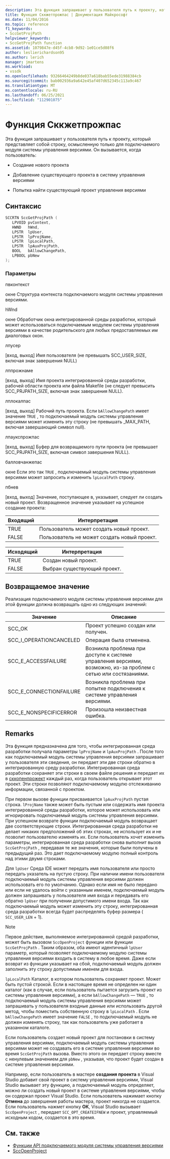 ```yaml
---
description: Эта функция запрашивает у пользователя путь к проекту, который представляет собой строку, осмысленную только для подключаемого модуля системы управления версиями.
title: Функция Сккжетпрожпас | Документация Майкрософт
ms.date: 11/04/2016
ms.topic: reference
f1_keywords:
- SccGetProjPath
helpviewer_keywords:
- SccGetProjPath function
ms.assetid: 1079847e-d45f-4cb8-9d92-1e01ce5d08f6
author: leslierichardson95
ms.author: lerich
manager: jmartens
ms.workload:
- vssdk
ms.openlocfilehash: 93266464249b8de037a618bab55ede31988384cb
ms.sourcegitcommit: bab002936a9a642e45af407d652345c113a9c467
ms.translationtype: MT
ms.contentlocale: ru-RU
ms.lasthandoff: 06/25/2021
ms.locfileid: "112901075"
---
```

# <a name="sccgetprojpath-function"></a>Функция Сккжетпрожпас
Эта функция запрашивает у пользователя путь к проекту, который представляет собой строку, осмысленную только для подключаемого модуля системы управления версиями. Он вызывается, когда пользователь:

- Создание нового проекта

- Добавление существующего проекта в систему управления версиями

- Попытка найти существующий проект управления версиями

## <a name="syntax"></a>Синтаксис

```cpp
SCCRTN SccGetProjPath (
   LPVOID pvContext,
   HWND   hWnd,
   LPSTR  lpUser,
   LPSTR  lpProjName,
   LPSTR  lpLocalPath,
   LPSTR  lpAuxProjPath,
   BOOL   bAllowChangePath,
   LPBOOL pbNew
);
```

### <a name="parameters"></a>Параметры
 пвконтекст

окне Структура контекста подключаемого модуля системы управления версиями.

 hWnd

окне Обработчик окна интегрированной среды разработки, который может использоваться подключаемым модулем системы управления версиями в качестве родительского для любых предоставляемых им диалоговых окон.

 лпусер

[вход, выход] Имя пользователя (не превышать SCC_USER_SIZE, включая знак завершения NULL)

 лппрожнаме

[вход, выход] Имя проекта интегрированной среды разработки, рабочей области проекта или файла Makefile (не следует превысить SCC_PRJPATH_SIZE, включая знак завершения NULL).

 лплокалпас

[вход, выход] Рабочий путь проекта. Если `bAllowChangePath` имеет значение `TRUE` , то подключаемый модуль системы управления версиями может изменить эту строку (не превышать _MAX_PATH, включая завершающий символ null).

 лпаукспрожпас

[вход, выход] Буфер для возвращаемого пути проекта (не превышает SCC_PRJPATH_SIZE, включая символ завершения NULL).

 балловчанжепас

окне Если это так `TRUE` , подключаемый модуль системы управления версиями может запросить и изменить `lpLocalPath` строку.

 пбнев

[вход, выход] Значение, поступающее в, указывает, следует ли создать новый проект. Возвращенное значение указывает на успешное создание проекта:

|Входящий|Интерпретация|
|--------------|--------------------|
|TRUE|Пользователь может создать новый проект.|
|FALSE|Пользователь не может создать новый проект.|

|Исходящий|Интерпретация|
|--------------|--------------------|
|TRUE|Создан новый проект.|
|FALSE|Выбран существующий проект.|

## <a name="return-value"></a>Возвращаемое значение
 Реализация подключаемого модуля системы управления версиями для этой функции должна возвращать одно из следующих значений:

|Значение|Описание|
|-----------|-----------------|
|SCC_OK|Проект успешно создан или получен.|
|SCC_I_OPERATIONCANCELED|Операция была отменена.|
|SCC_E_ACCESSFAILURE|Возникла проблема при доступе к системе управления версиями, возможно, из-за проблем с сетью или состязаниями.|
|SCC_E_CONNECTIONFAILURE|Возникла проблема при попытке подключения к системе управления версиями.|
|SCC_E_NONSPECIFICERROR|Произошла неизвестная ошибка.|

## <a name="remarks"></a>Remarks
 Эта функция предназначена для того, чтобы интегрированная среда разработки получала параметры `lpProjName` и `lpAuxProjPath` . После того как подключаемый модуль системы управления версиями запрашивает у пользователя эти сведения, он передает эти две строки обратно в интегрированную среду разработки. Интегрированная среда разработки сохраняет эти строки в своем файле решения и передает их в [сккопенпрожект](../extensibility/sccopenproject-function.md) каждый раз, когда пользователь открывает этот проект. Эти строки позволяют подключаемому модулю отслеживанию информации, связанной с проектом.

 При первом вызове функции присваивается `lpAuxProjPath` пустая строка. `lProjName` также может быть пустым или содержать имя проекта интегрированной среды разработки, которое может использовать или игнорировать подключаемый модуль системы управления версиями. При успешном возврате функции подключаемый модуль возвращает две соответствующие строки. Интегрированная среда разработки не делает никаких предположений об этих строках, не использует их и не позволит пользователю изменять их. Если пользователь хочет изменить параметры, интегрированная среда разработки снова выполнит вызов `SccGetProjPath` , передавая те же значения, которые были получены в предыдущий раз. Это дает подключаемому модулю полный контроль над этими двумя строками.

 Для `lpUser` Среда IDE может передать имя пользователя или просто передать указатель на пустую строку. При наличии имени пользователя подключаемый модуль системы управления версиями должен использовать его по умолчанию. Однако если имя не было передано или если не удалось войти с указанным именем, подключаемый модуль должен запрашивать у пользователя имя входа и передавать его обратно `lpUser` при получении допустимого имени входа. Так как подключаемый модуль может изменить эту строку, интегрированная среда разработки всегда будет распределять буфер размера ( `SCC_USER_LEN` + 1).

> [!NOTE]
> Первое действие, выполняемое интегрированной средой разработки, может быть вызовом `SccOpenProject` функции или функции `SccGetProjPath` . Таким образом, оба имеют идентичный `lpUser` параметр, который позволяет подключаемому модулю системы управления версиями входить в систему в любое время. Даже если возврат из функции указывает на сбой, подключаемый модуль должен заполнить эту строку допустимым именем для входа.

 `lpLocalPath` Каталог, в котором пользователь сохраняет проект. Может быть пустой строкой. Если в настоящее время не определен ни один каталог (как в случае, если пользователь пытается загрузить проект из системы управления версиями), а если `bAllowChangePath` — `TRUE` , то подключаемый модуль системы управления версиями может запрашивать у пользователя входные данные или использовать другой метод, чтобы поместить собственную строку в `lpLocalPath` . Если `bAllowChangePath` имеет значение `FALSE` , то подключаемый модуль не должен изменять строку, так как пользователь уже работает в указанном каталоге.

 Если пользователь создает новый проект для постановки в систему управления версиями, подключаемый модуль системы управления версиями может не создавать его в системе управления версиями во время `SccGetProjPath` вызова. Вместо этого он передает строку вместе с ненулевым значением для `pbNew` , указывая, что проект будет создан в системе управления версиями.

 Например, если пользователь в мастере **создания проекта** в Visual Studio добавит свой проект в систему управления версиями, Visual Studio вызывает эту функцию, а подключаемый модуль определяет, можно ли создать новый проект в системе управления версиями, чтобы он содержал проект Visual Studio. Если пользователь нажимает кнопку **Отмена** до завершения работы мастера, проект никогда не создается. Если пользователь нажмет кнопку **ОК**, Visual Studio вызывает `SccOpenProject` , передает `SCC_OPT_CREATEIFNEW` и проект, управляемый исходным кодом, создается в это время.

## <a name="see-also"></a>См. также
- [Функции API подключаемого модуля системы управления версиями](../extensibility/source-control-plug-in-api-functions.md)
- [SccOpenProject](../extensibility/sccopenproject-function.md)
